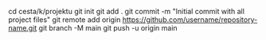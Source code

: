 cd cesta/k/projektu
git init
git add .
git commit -m "Initial commit with all project files"
git remote add origin https://github.com/username/repository-name.git
git branch -M main
git push -u origin main